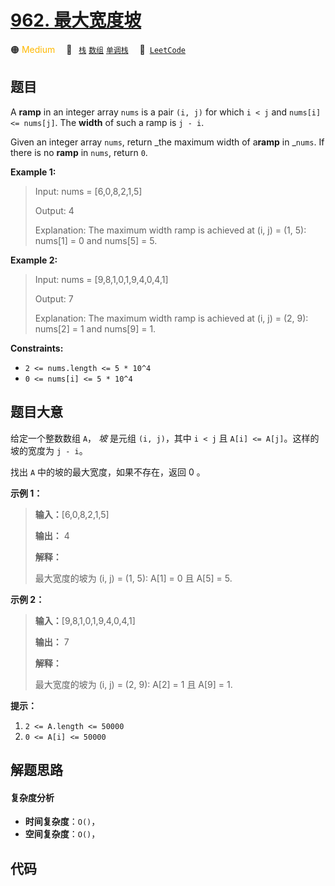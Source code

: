 # [962. 最大宽度坡](https://leetcode.com/problems/maximum-width-ramp)

🟠 <font color=#ffb800>Medium</font>&emsp; 🔖&ensp; [`栈`](/tag/stack.md) [`数组`](/tag/array.md) [`单调栈`](/tag/monotonic-stack.md)&emsp; 🔗&ensp;[`LeetCode`](https://leetcode.com/problems/maximum-width-ramp)

## 题目

A **ramp** in an integer array `nums` is a pair `(i, j)` for which `i < j` and
`nums[i] <= nums[j]`. The **width** of such a ramp is `j - i`.

Given an integer array `nums`, return _the maximum width of a**ramp** in
_`nums`. If there is no **ramp** in `nums`, return `0`.



**Example 1:**

> Input: nums = [6,0,8,2,1,5]
> 
> Output: 4
> 
> Explanation: The maximum width ramp is achieved at (i, j) = (1, 5): nums[1] = 0 and nums[5] = 5.

**Example 2:**

> Input: nums = [9,8,1,0,1,9,4,0,4,1]
> 
> Output: 7
> 
> Explanation: The maximum width ramp is achieved at (i, j) = (2, 9): nums[2] = 1 and nums[9] = 1.

**Constraints:**

  * `2 <= nums.length <= 5 * 10^4`
  * `0 <= nums[i] <= 5 * 10^4`


## 题目大意

给定一个整数数组 `A`， _坡_ 是元组 `(i, j)`，其中  `i < j` 且 `A[i] <= A[j]`。这样的坡的宽度为 `j - i`。

找出 `A` 中的坡的最大宽度，如果不存在，返回 0 。



**示例 1：**

> 
> 
> 
> 
> 
> **输入：**[6,0,8,2,1,5]
> 
> **输出：** 4
> 
> **解释：**
> 
> 最大宽度的坡为 (i, j) = (1, 5): A[1] = 0 且 A[5] = 5.
> 
> 

**示例 2：**

> 
> 
> 
> 
> 
> **输入：**[9,8,1,0,1,9,4,0,4,1]
> 
> **输出：** 7
> 
> **解释：**
> 
> 最大宽度的坡为 (i, j) = (2, 9): A[2] = 1 且 A[9] = 1.
> 
> 



**提示：**

  1. `2 <= A.length <= 50000`
  2. `0 <= A[i] <= 50000`




## 解题思路

#### 复杂度分析

- **时间复杂度**：`O()`，
- **空间复杂度**：`O()`，

## 代码

```javascript

```